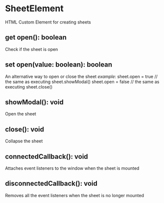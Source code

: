 # SheetElement
HTML Custom Element for creating sheets

## get open(): boolean
Check if the sheet is open

## set open(value: boolean): boolean
An alternative way to open or close the sheet
*example*: sheet.open = true  // the same as executing sheet.showModal()
sheet.open = false // the same as executing sheet.close()

## showModal(): void
Open the sheet

## close(): void
Collapse the sheet

## connectedCallback(): void
Attaches event listeners to the window when the sheet is mounted

## disconnectedCallback(): void
Removes all the event listeners when the sheet is no longer mounted
